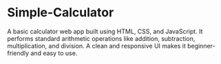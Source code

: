 # Simple-Calculator

A basic calculator web app built using HTML, CSS, and JavaScript. It performs standard arithmetic operations like addition, subtraction, multiplication, and division. A clean and responsive UI makes it beginner-friendly and easy to use.

